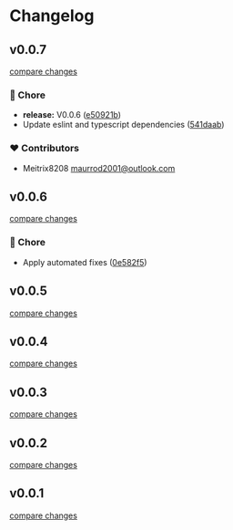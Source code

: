 # Changelog


## v0.0.7

[compare changes](https://github.com/meitrix8208/unjs-rekit/compare/v0.0.6...v0.0.7)

### 🏡 Chore

- **release:** V0.0.6 ([e50921b](https://github.com/meitrix8208/unjs-rekit/commit/e50921b))
- Update eslint and typescript dependencies ([541daab](https://github.com/meitrix8208/unjs-rekit/commit/541daab))

### ❤️ Contributors

- Meitrix8208 <maurrod2001@outlook.com>

## v0.0.6

[compare changes](https://github.com/meitrix8208/unjs-rekit/compare/v0.0.6...v0.0.6)

### 🏡 Chore

- Apply automated fixes ([0e582f5](https://github.com/meitrix8208/unjs-rekit/commit/0e582f5))

## v0.0.5

[compare changes](https://github.com/meitrix8208/unjs-rekit/compare/v0.0.4...v0.0.5)

## v0.0.4

[compare changes](https://github.com/meitrix8208/unjs-rekit/compare/v0.0.3...v0.0.4)

## v0.0.3

[compare changes](https://github.com/meitrix8208/unjs-rekit/compare/v0.0.2...v0.0.3)

## v0.0.2

[compare changes](https://github.com/meitrix8208/unjs-rekit/compare/v0.0.1...v0.0.2)

## v0.0.1

[compare changes](https://github.com/meitrix8208/unjs-rekit/compare/v0.0.0...v0.0.1)

